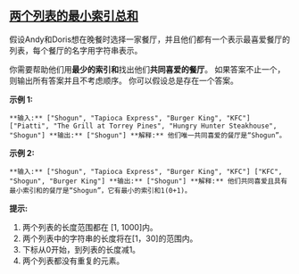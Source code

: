 ## [两个列表的最小索引总和](https://leetcode-cn.com/problems/minimum-index-sum-of-two-lists/)

假设Andy和Doris想在晚餐时选择一家餐厅，并且他们都有一个表示最喜爱餐厅的列表，每个餐厅的名字用字符串表示。

你需要帮助他们用**最少的索引和**找出他们**共同喜爱的餐厅**。 如果答案不止一个，则输出所有答案并且不考虑顺序。 你可以假设总是存在一个答案。

**示例 1:**

`**输入:**
["Shogun", "Tapioca Express", "Burger King", "KFC"]
["Piatti", "The Grill at Torrey Pines", "Hungry Hunter Steakhouse", "Shogun"]
**输出:** ["Shogun"]
**解释:** 他们唯一共同喜爱的餐厅是“Shogun”。
`

**示例 2:**

`**输入:**
["Shogun", "Tapioca Express", "Burger King", "KFC"]
["KFC", "Shogun", "Burger King"]
**输出:** ["Shogun"]
**解释:** 他们共同喜爱且具有最小索引和的餐厅是“Shogun”，它有最小的索引和1(0+1)。
`

**提示:**

1.  两个列表的长度范围都在 [1, 1000]内。
2.  两个列表中的字符串的长度将在[1，30]的范围内。
3.  下标从0开始，到列表的长度减1。
4.  两个列表都没有重复的元素。